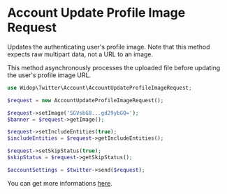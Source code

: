 # Account Update Profile Image Request

Updates the authenticating user's profile image. Note that this method expects raw multipart data, not a URL to an
image.

This method asynchronously processes the uploaded file before updating the user's profile image URL.

``` php
use Widop\Twitter\Account\AccountUpdateProfileImageRequest;

$request = new AccountUpdateProfileImageRequest();

$request->setImage('SGVsbG8...gd29ybGQ=');
$banner = $request->getImage();

$request->setIncludeEntities(true);
$includeEntities = $request->getIncludeEntities();

$request->setSkipStatus(true);
$skipStatus = $request->getSkipStatus();

$accountSettings = $twitter->send($request);
```

You can get more informations [here](https://dev.twitter.com/docs/api/1.1/post/account/update_profile_image).
